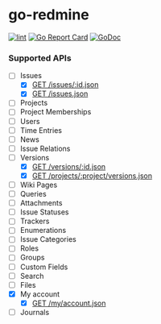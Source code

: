 # go-redmine

[![lint](https://github.com/ryodocx/go-redmine/actions/workflows/golangci-lint.yaml/badge.svg)](https://github.com/ryodocx/go-redmine/actions/workflows/golangci-lint.yaml)
[![Go Report Card](https://goreportcard.com/badge/github.com/ryodocx/go-redmine)](https://goreportcard.com/report/github.com/ryodocx/go-redmine)
[![GoDoc](https://pkg.go.dev/badge/github.com/ryodocx/go-redmine/v2?status.svg)](https://pkg.go.dev/github.com/ryodocx/go-redmine/v2)

### Supported APIs
* [ ] Issues
  * [x] [GET /issues/:id.json](https://www.redmine.org/projects/redmine/wiki/Rest_Issues#Showing-an-issue)
  * [x] [GET /issues.json](https://www.redmine.org/projects/redmine/wiki/Rest_Issues#Listing-issues)
* [ ] Projects
* [ ] Project Memberships
* [ ] Users
* [ ] Time Entries
* [ ] News
* [ ] Issue Relations
* [ ] Versions
  * [x] [GET /versions/:id.json](https://www.redmine.org/projects/redmine/wiki/Rest_Versions#versionsidformat)
  * [x] [GET /projects/:project/versions.json](https://www.redmine.org/projects/redmine/wiki/Rest_Versions#projectsproject_idversionsformat)
* [ ] Wiki Pages
* [ ] Queries
* [ ] Attachments
* [ ] Issue Statuses
* [ ] Trackers
* [ ] Enumerations
* [ ] Issue Categories
* [ ] Roles
* [ ] Groups
* [ ] Custom Fields
* [ ] Search
* [ ] Files
* [x] My account
  * [x] [GET /my/account.json](https://www.redmine.org/projects/redmine/wiki/Rest_MyAccount#GET)
* [ ] Journals
